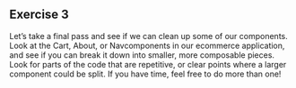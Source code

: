 ## Exercise 3

Let’s take a final pass and see if we can clean up some of our components. Look at the Cart, About, or Navcomponents in our ecommerce application, and see if you can break it down into smaller, more composable pieces. Look for parts of the code that are repetitive, or clear points where a larger component could be split. If you have time, feel free to do more than one!
